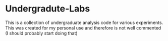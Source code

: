 # Undergradute-Labs

This is a collection of undergraduate analysis code for various experiments.
This was created for my personal use and therefore is not well commented (I should probably start doing that)
